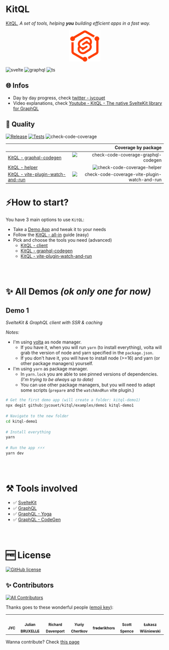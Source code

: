 # KitQL

[KitQL](https://github.com/jycouet/kitql#kitql), _A set of tools, helping **you** building efficient apps in a fast way._

<p align="center">
  <img src="./logo.svg" width="100" />
</p>

![svelte](https://img.shields.io/badge/powered%20by-SvelteKit-FF3C02.svg?style=flat&logo=svelte)
![graphql](https://img.shields.io/badge/powered%20by-GraphQL-E10098.svg?style=flat&logo=graphql&logoColor=E10098)
![ts](https://img.shields.io/badge/language-typescript-blue.svg?style=flat&logo=typescript)

## 🌐 Infos

- Day by day progress, check [twitter - jycouet](https://twitter.com/jycouet/status/1486052645567672324)
- Video explanations, check [Youtube - KitQL - The native SvelteKit library for GraphQL](https://www.youtube.com/watch?v=6pH4fnFN70w)

## 👷 Quality

[![Release](https://github.com/jycouet/kitql/actions/workflows/release.yml/badge.svg)](https://github.com/jycouet/kitql/actions/workflows/release.yml)
[![Tests](https://github.com/jycouet/kitql/actions/workflows/ci.yml/badge.svg)](https://github.com/jycouet/kitql/actions/workflows/ci.yml)
![check-code-coverage](https://img.shields.io/badge/code--coverage-82.1%25-green)

|                                                                                                                    |                                                                                                          Coverage by package |
| ------------------------------------------------------------------------------------------------------------------ | ---------------------------------------------------------------------------------------------------------------------------: |
| [KitQL - graphql-codegen](https://github.com/jycouet/kitql/tree/main/packages/graphql-codegen)                     |                       ![check-code-coverage-graphql-codegen](https://img.shields.io/badge/graphql--codegen-100.0%25-success) |
| [KitQL - helper](https://github.com/jycouet/kitql/tree/main/packages/helper)                                       |                                          ![check-code-coverage-helper](https://img.shields.io/badge/helper-100.0%25-success) |
| [KitQL - vite-plugin-watch-and-run](https://github.com/jycouet/kitql/tree/main/packages/vite-plugin-watch-and-run) | ![check-code-coverage-vite-plugin-watch-and-run](https://img.shields.io/badge/vite--plugin--watch--and--run-57.66%25-yellow) |

# ⚡How to start?

You have 3 main options to use `KitQL`:

- Take a [Demo App](#demo-1) and tweak it to your needs
- Follow the [KitQL - all-in](https://github.com/jycouet/kitql/tree/main/packages/all-in) guide (easy)
- Pick and choose the tools you need (advanced)
  - [KitQL - client](https://github.com/jycouet/kitql/tree/main/packages/client)
  - [KitQL - graphql-codegen](https://github.com/jycouet/kitql/tree/main/packages/graphql-codegen)
  - [KitQL - vite-plugin-watch-and-run](https://github.com/jycouet/kitql/tree/main/packages/vite-plugin-watch-and-run)

<br /><br />

# ✨ All Demos _(ok only one for now)_

## Demo 1

_SvelteKit & GraphQL client with SSR & caching_

_Notes:_

- I'm using [volta](https://volta.sh/) as node manager.
  - If you have it, when you will run `yarn` (to install everything), volta will grab the version of node and yarn specified in the `package.json`.
  - If you don't have it, you will have to install node (>=16) and yarn (or other package managers) yourself.
- I'm using `yarn` as package manager.
  - In `yarn.lock` you are able to see pinned versions of dependencies. _(I'm trying to be always up to date)_
  - You can use other package managers, but you will need to adapt some scripts (`prepare` and the `watchAndRun` vite plugin.)

```bash
# Get the first demo app (will create a folder: kitql-demo1)
npx degit github:jycouet/kitql/examples/demo1 kitql-demo1

# Navigate to the new folder
cd kitql-demo1

# Install everything
yarn

# Run the app ⚡⚡⚡
yarn dev
```

<br /><br />

# ⚒️ Tools involved

- ✅ [SvelteKit](https://kit.svelte.dev/)
- ✅ [GraphQL](https://graphql.org/)
- ✅ [GraphQL - Yoga](https://www.graphql-yoga.com/)
- ✅ [GraphQL - CodeGen](https://www.graphql-code-generator.com/)

<br /><br />

# 🆓 License

[![GitHub license](https://img.shields.io/badge/license-MIT-gree.svg)](./LICENSE)

## ✨ Contributors

<!-- ALL-CONTRIBUTORS-BADGE:START - Do not remove or modify this section -->

[![All Contributors](https://img.shields.io/badge/all_contributors-7-orange.svg)](#contributors)

<!-- ALL-CONTRIBUTORS-BADGE:END -->

Thanks goes to these wonderful people ([emoji key](https://allcontributors.org/docs/en/emoji-key)):

<!-- ALL-CONTRIBUTORS-LIST:START - Do not remove or modify this section -->
<!-- prettier-ignore-start -->
<!-- markdownlint-disable -->
<table>
  <tr>
    <td align="center"><a href="http://www.dynamicprocess.io"><img src="https://avatars.githubusercontent.com/u/5312607?v=4" width="70px;" alt=""/><br /><sub><b>JYC</b></sub></a></td>
    <td align="center"><a href="http://linkedin.com/in/julian-bruxelle"><img src="https://avatars.githubusercontent.com/u/36154424?v=4" width="70px;" alt=""/><br /><sub><b>Julian BRUXELLE</b></sub></a></td>
    <td align="center"><a href="https://github.com/richarddavenport"><img src="https://avatars.githubusercontent.com/u/3596012?v=4" width="70px;" alt=""/><br /><sub><b>Richard Davenport</b></sub></a></td>
    <td align="center"><a href="https://github.com/cya"><img src="https://avatars.githubusercontent.com/u/795915?v=4" width="70px;" alt=""/><br /><sub><b>Yuriy Chertkov</b></sub></a></td>
    <td align="center"><a href="https://github.com/frederikhors"><img src="https://avatars.githubusercontent.com/u/41120635?v=4" width="70px;" alt=""/><br /><sub><b>frederikhors</b></sub></a></td>
    <td align="center"><a href="https://scottspence.com"><img src="https://avatars.githubusercontent.com/u/234708?v=4" width="70px;" alt=""/><br /><sub><b>Scott Spence</b></sub></a></td>
    <td align="center"><a href="http://szery.net.pl"><img src="https://avatars.githubusercontent.com/u/4786095?v=4" width="70px;" alt=""/><br /><sub><b>Łukasz Wiśniewski</b></sub></a></td>
  </tr>
</table>

<!-- markdownlint-restore -->
<!-- prettier-ignore-end -->

<!-- ALL-CONTRIBUTORS-LIST:END -->

Wanna contribute? Check [this page](./CONTRIBUTING.md)
